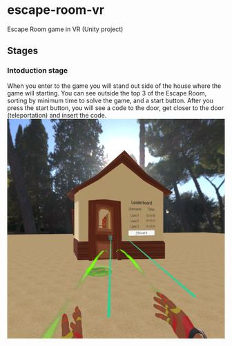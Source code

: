 # escape-room-vr
Escape Room game in VR (Unity project)

## Stages
### Intoduction stage
When you enter to the game you will stand out side of the house where the game will starting.
You can see outside the top 3 of the Escape Room, sorting by minimum time to solve the game, and a start button.
After you press the start button, you will see a code to the door, get closer to the door (teleportation) and insert the code.
![plot](https://github.com/MatufA/escape-room-vr/blob/main/Doc/Images/introScreen "Inroduction Screen")
